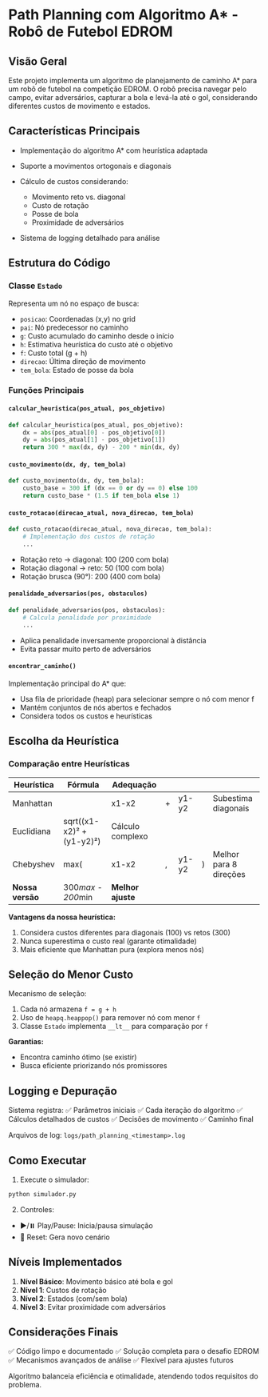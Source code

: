 # Path Planning com Algoritmo A\* - Robô de Futebol EDROM

## Visão Geral

Este projeto implementa um algoritmo de planejamento de caminho A\* para um robô de futebol na competição EDROM. O robô precisa navegar pelo campo, evitar adversários, capturar a bola e levá-la até o gol, considerando diferentes custos de movimento e estados.

## Características Principais

* Implementação do algoritmo A\* com heurística adaptada
* Suporte a movimentos ortogonais e diagonais
* Cálculo de custos considerando:

  * Movimento reto vs. diagonal
  * Custo de rotação
  * Posse de bola
  * Proximidade de adversários
* Sistema de logging detalhado para análise

## Estrutura do Código

### Classe `Estado`

Representa um nó no espaço de busca:

* `posicao`: Coordenadas (x,y) no grid
* `pai`: Nó predecessor no caminho
* `g`: Custo acumulado do caminho desde o início
* `h`: Estimativa heurística do custo até o objetivo
* `f`: Custo total (g + h)
* `direcao`: Última direção de movimento
* `tem_bola`: Estado de posse da bola

### Funções Principais

#### `calcular_heuristica(pos_atual, pos_objetivo)`

```python
def calcular_heuristica(pos_atual, pos_objetivo):
    dx = abs(pos_atual[0] - pos_objetivo[0])
    dy = abs(pos_atual[1] - pos_objetivo[1])
    return 300 * max(dx, dy) - 200 * min(dx, dy)
```

#### `custo_movimento(dx, dy, tem_bola)`

```python
def custo_movimento(dx, dy, tem_bola):
    custo_base = 300 if (dx == 0 or dy == 0) else 100
    return custo_base * (1.5 if tem_bola else 1)
```

#### `custo_rotacao(direcao_atual, nova_direcao, tem_bola)`

```python
def custo_rotacao(direcao_atual, nova_direcao, tem_bola):
    # Implementação dos custos de rotação
    ...
```

* Rotação reto → diagonal: 100 (200 com bola)
* Rotação diagonal → reto: 50 (100 com bola)
* Rotação brusca (90°): 200 (400 com bola)

#### `penalidade_adversarios(pos, obstaculos)`

```python
def penalidade_adversarios(pos, obstaculos):
    # Calcula penalidade por proximidade
    ...
```

* Aplica penalidade inversamente proporcional à distância
* Evita passar muito perto de adversários

#### `encontrar_caminho()`

Implementação principal do A\* que:

* Usa fila de prioridade (heap) para selecionar sempre o nó com menor f
* Mantém conjuntos de nós abertos e fechados
* Considera todos os custos e heurísticas

## Escolha da Heurística

### Comparação entre Heurísticas

| Heurística       | Fórmula                   | Adequação         |   |       |   |                        |
| ---------------- | ------------------------- | ----------------- | - | ----- | - | ---------------------- |
| Manhattan        |                           | x1-x2             | + | y1-y2 |   | Subestima diagonais    |
| Euclidiana       | sqrt((x1-x2)² + (y1-y2)²) | Cálculo complexo  |   |       |   |                        |
| Chebyshev        | max(                      | x1-x2             | , | y1-y2 | ) | Melhor para 8 direções |
| **Nossa versão** | 300*max - 200*min         | **Melhor ajuste** |   |       |   |                        |

**Vantagens da nossa heurística:**

1. Considera custos diferentes para diagonais (100) vs retos (300)
2. Nunca superestima o custo real (garante otimalidade)
3. Mais eficiente que Manhattan pura (explora menos nós)

## Seleção do Menor Custo

Mecanismo de seleção:

1. Cada nó armazena `f = g + h`
2. Uso de `heapq.heappop()` para remover nó com menor `f`
3. Classe `Estado` implementa `__lt__` para comparação por `f`

**Garantias:**

* Encontra caminho ótimo (se existir)
* Busca eficiente priorizando nós promissores

## Logging e Depuração

Sistema registra:
✅ Parâmetros iniciais
✅ Cada iteração do algoritmo
✅ Cálculos detalhados de custos
✅ Decisões de movimento
✅ Caminho final

Arquivos de log: `logs/path_planning_<timestamp>.log`

## Como Executar

1. Execute o simulador:

```bash
python simulador.py
```

2. Controles:

* ▶️/⏸️ Play/Pause: Inicia/pausa simulação
* 🔄 Reset: Gera novo cenário

## Níveis Implementados

1. **Nível Básico**: Movimento básico até bola e gol
2. **Nível 1**: Custos de rotação
3. **Nível 2**: Estados (com/sem bola)
4. **Nível 3**: Evitar proximidade com adversários

## Considerações Finais

✅ Código limpo e documentado
✅ Solução completa para o desafio EDROM
✅ Mecanismos avançados de análise
✅ Flexível para ajustes futuros

Algoritmo balanceia eficiência e otimalidade, atendendo todos requisitos do problema.
